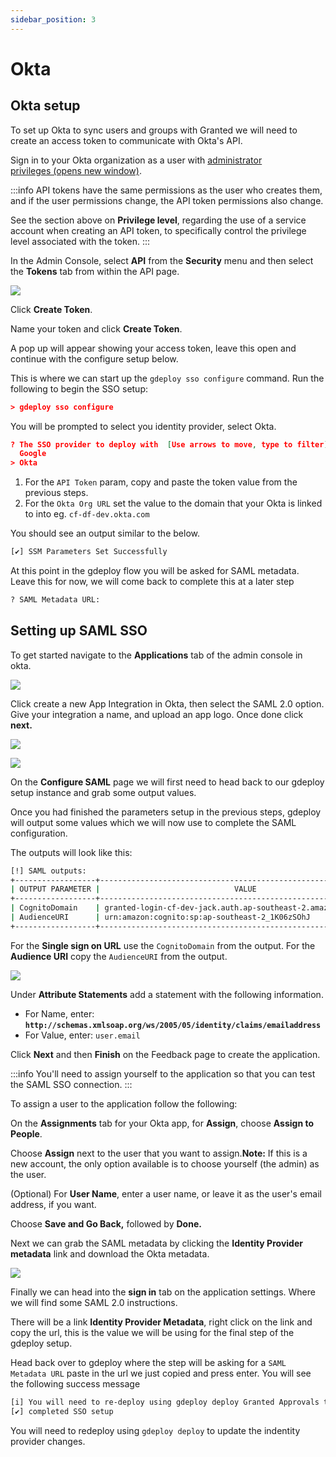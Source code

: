 ```yaml
---
sidebar_position: 3
---
```


# Okta

## Okta setup

To set up Okta to sync users and groups with Granted we will need to create an access token to communicate with Okta's API.

Sign in to your Okta organization as a user with [administrator privileges (opens new window)](https://help.okta.com/okta_help.htm?id=ext_Security_Administrators).

:::info
API tokens have the same permissions as the user who creates them, and if the user permissions change, the API token permissions also change.

See the section above on **Privilege level**, regarding the use of a service account when creating an API token, to specifically control the privilege level associated with the token.
:::

In the Admin Console, select **API** from the **Security** menu and then select the **Tokens** tab from within the API page.

![](/img/sso/okta/01.png)

Click **Create Token**.

Name your token and click **Create Token**.

A pop up will appear showing your access token, leave this open and continue with the configure setup below.

This is where we can start up the `gdeploy sso configure` command. Run the following to begin the SSO setup:

```json
> gdeploy sso configure
```

You will be prompted to select you identity provider, select Okta.

```json
? The SSO provider to deploy with  [Use arrows to move, type to filter]
  Google
> Okta
```

1. For the `API Token` param, copy and paste the token value from the previous steps.
2. For the `Okta Org URL` set the value to the domain that your Okta is linked to into eg. `cf-df-dev.okta.com`

You should see an output similar to the below.

```bash
[✔] SSM Parameters Set Successfully
```

At this point in the gdeploy flow you will be asked for SAML metadata. Leave this for now, we will come back to complete this at a later step

```bash
? SAML Metadata URL:
```

## Setting up SAML SSO

To get started navigate to the **Applications** tab of the admin console in okta.

![](/img/sso/okta/02.png)

Click create a new App Integration in Okta, then select the SAML 2.0 option. Give your integration a name, and upload an app logo. Once done click **next.**

![](/img/sso/okta/03.png)

![](/img/sso/okta/04.png)

On the **Configure SAML** page we will first need to head back to our gdeploy setup instance and grab some output values.

Once you had finished the parameters setup in the previous steps, gdeploy will output some values which we will now use to complete the SAML configuration.

The outputs will look like this:

```bash
[!] SAML outputs:
+------------------+-----------------------------------------------------------------+
| OUTPUT PARAMETER |                              VALUE                              |
+------------------+-----------------------------------------------------------------+
| CognitoDomain    | granted-login-cf-dev-jack.auth.ap-southeast-2.amazoncognito.com |
| AudienceURI      | urn:amazon:cognito:sp:ap-southeast-2_1K06zSOhJ                  |
+------------------+-----------------------------------------------------------------+
```

For the **Single sign on URL** use the `CognitoDomain` from the output. For the **Audience URI** copy the `AudienceURI` from the output.

![](/img/sso/okta/05.png)

Under **Attribute Statements** add a statement with the following information.

- For Name, enter: **`http://schemas.xmlsoap.org/ws/2005/05/identity/claims/emailaddress`**
- For Value, enter: `user.email`

Click **Next** and then **Finish** on the Feedback page to create the application.

:::info
You'll need to assign yourself to the application so that you can test the SAML SSO connection.
:::

To assign a user to the application follow the following:

On the **Assignments** tab for your Okta app, for **Assign**, choose **Assign to People**.

Choose **Assign** next to the user that you want to assign.**Note:** If this is a new account, the only option available is to choose yourself (the admin) as the user.

(Optional) For **User Name**, enter a user name, or leave it as the user's email address, if you want.

Choose **Save and Go Back,** followed by **Done.**

Next we can grab the SAML metadata by clicking the **Identity Provider metadata** link and download the Okta metadata.

![](/img/sso/okta/06.png)

Finally we can head into the **sign in** tab on the application settings. Where we will find some SAML 2.0 instructions.

There will be a link **Identity Provider Metadata**, right click on the link and copy the url, this is the value we will be using for the final step of the gdeploy setup.

Head back over to gdeploy where the step will be asking for a `SAML Metadata URL` paste in the url we just copied and press enter. You will see the following success message

```bash
[i] You will need to re-deploy using gdeploy deploy Granted Approvals to see any changes
[✔] completed SSO setup
```

You will need to redeploy using `gdeploy deploy` to update the indentity provider changes.
